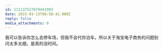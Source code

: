 ```yaml
---
id: 111137527879441903
date: 2015-03-13T08:58:42.000Z
reply: false
media_attachments: 0
---
```


我可以告诉你怎么去停车场，但我不会代你泊车。所以关于淘宝电子商务的问题别问太多太细，是真的没时间。

